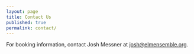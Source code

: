 ```yaml
---
layout: page
title: Contact Us
published: true
permalink: contact/
---
```


For booking information, contact Josh Messner at <josh@elmensemble.org>.